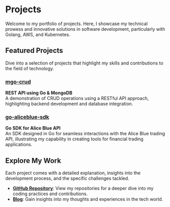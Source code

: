 # Projects

Welcome to my portfolio of projects. Here, I showcase my technical prowess and innovative solutions in software development, particularly with Golang, AWS, and Kubernetes.

## Featured Projects

Dive into a selection of projects that highlight my skills and contributions to the field of technology.

### [mgo-crud](/projects/mgo-crud)

**REST API using Go & MongoDB**  
A demonstration of CRUD operations using a RESTful API approach, highlighting backend development and database integration.

### [go-aliceblue-sdk](/projects/go-aliceblue-sdk)

**Go SDK for Alice Blue API**  
An SDK designed in Go for seamless interactions with the Alice Blue trading API, illustrating my capability in creating tools for financial trading applications.

<!-- Additional projects can be formatted similarly -->

## Explore My Work

Each project comes with a detailed explanation, insights into the development process, and the specific challenges tackled.

- **[GitHub Repository](https://github.com/imyashkale)**: View my repositories for a deeper dive into my coding practices and contributions.
- **[Blog](/blog/)**: Gain insights into my thoughts and experiences in the tech world.
